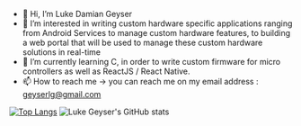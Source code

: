 - 👋 Hi, I’m Luke Damian Geyser
- 👀 I’m interested in writing custom hardware specific applications ranging from Android Services to manage custom hardware features, to building a web 
     portal that will be used to manage these custom hardware solutions in real-time
- 🌱 I’m currently learning C, in order to write custom firmware for micro controllers as well as ReactJS / React Native.
- 📫 How to reach me -> you can reach me on my email address : geyserlg@gmail.com

[![Top Langs](https://github-readme-stats.vercel.app/api/top-langs/?username=LukeGeyser&layout=compact&count_private=true&show_icons=true)](https://github.com/LukeGeyser/github-readme-stats)
![Luke Geyser's GitHub stats](https://github-readme-stats.vercel.app/api?username=LukeGeyser&show_icons=true&theme=radical)

<!---
LukeGeyser/LukeGeyser is a ✨ special ✨ repository because its `README.md` (this file) appears on your GitHub profile.
You can click the Preview link to take a look at your changes.
--->
